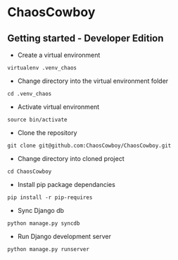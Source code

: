 ChaosCowboy
===========


## Getting started - Developer Edition
- Create a virtual environment

```shell
virtualenv .venv_chaos
```
- Change directory into the virtual environment folder

```shell
cd .venv_chaos
```
- Activate virtual environment

```shell
source bin/activate
```
- Clone the repository

```shell
git clone git@github.com:ChaosCowboy/ChaosCowboy.git
```
- Change directory into cloned project

```shell
cd ChaosCowboy
```
- Install pip package dependancies

```shell
pip install -r pip-requires
```
- Sync Django db

```shell
python manage.py syncdb
```
- Run Django development server

```shell
python manage.py runserver
```
